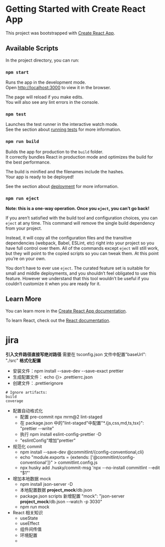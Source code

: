 # Getting Started with Create React App

This project was bootstrapped with [Create React App](https://github.com/facebook/create-react-app).

## Available Scripts

In the project directory, you can run:

### `npm start`

Runs the app in the development mode.\
Open [http://localhost:3000](http://localhost:3000) to view it in the browser.

The page will reload if you make edits.\
You will also see any lint errors in the console.

### `npm test`

Launches the test runner in the interactive watch mode.\
See the section about [running tests](https://facebook.github.io/create-react-app/docs/running-tests) for more information.

### `npm run build`

Builds the app for production to the `build` folder.\
It correctly bundles React in production mode and optimizes the build for the best performance.

The build is minified and the filenames include the hashes.\
Your app is ready to be deployed!

See the section about [deployment](https://facebook.github.io/create-react-app/docs/deployment) for more information.

### `npm run eject`

**Note: this is a one-way operation. Once you `eject`, you can’t go back!**

If you aren’t satisfied with the build tool and configuration choices, you can `eject` at any time. This command will remove the single build dependency from your project.

Instead, it will copy all the configuration files and the transitive dependencies (webpack, Babel, ESLint, etc) right into your project so you have full control over them. All of the commands except `eject` will still work, but they will point to the copied scripts so you can tweak them. At this point you’re on your own.

You don’t have to ever use `eject`. The curated feature set is suitable for small and middle deployments, and you shouldn’t feel obligated to use this feature. However we understand that this tool wouldn’t be useful if you couldn’t customize it when you are ready for it.

## Learn More

You can learn more in the [Create React App documentation](https://facebook.github.io/create-react-app/docs/getting-started).

To learn React, check out the [React documentation](https://reactjs.org/).

# jira

**引入文件路径直接写绝对路径**
需要在 tsconfig.json 文件中配置"baseUrl": "./src"
**格式化配置**

- 安装文件：npm install --save-dev --save-exact prettier
- 生成配置文件： echo {}> .prettierrc.json
- 创建文件：.prettierignore

```
# Ignore artifacts:
build
coverage
```

- 配置自动格式化
  - 配置 pre-commit npx mrm@2 lint-staged
  - 在 package.json 中的"lint-staged"中配置"\*.{js,css,md,ts,tsx}": "prettier --write"
  - 执行 npm install eslint-config-prettier -D
  - "eslintConfig"增加"prettier"
- 规范化 commit
  - npm install --save-dev @commitlint/{config-conventional,cli}
  - echo "module.exports = {extends: ['@commitlint/config-conventional']}" > commitlint.config.js
  - npx husky add .husky/commit-msg 'npx --no-install commitlint --edit "$1"'
- 增加本地数据 mock
  - npm install json-server -D
  - 本地配置数据 **project_mock**/db.json
  - package.json scripts 新增配置 "mock": "json-server **project_mock**/db.json --watch -p 3030"
  - npm run mock
- React 相关知识
  - useState
  - useEffect
  - 组件间传值
  - 环境配置
  -
